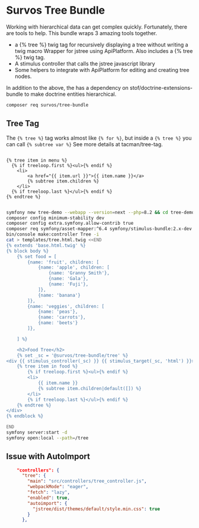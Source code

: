 # Survos Tree Bundle

Working with hierarchical data can get complex quickly.  Fortunately, there are tools to help.  This bundle wraps 3 amazing tools together.

* a {% tree %} twig tag for recursively displaying a tree without writing a twig macro
Wrapper for jstree using ApiPlatform.  Also includes a {% tree %} twig tag.
* A stimulus controller that calls the jstree javascript library
* Some helpers to integrate with ApiPlatform for editing and creating tree nodes.

In addition to the above, the has a dependency on stof/doctrine-extensions-bundle to make doctrine entities hierarchical.

```bash
composer req survos/tree-bundle
```

## Tree Tag

The `{% tree %}` tag works almost like `{% for %}`, but inside a `{% tree %}` you can call `{% subtree var %}`  See more details at tacman/tree-tag.

```twig

{% tree item in menu %}
  {% if treeloop.first %}<ul>{% endif %}
    <li>
        <a href="{{ item.url }}">{{ item.name }}</a>
        {% subtree item.children %}
    </li>
  {% if treeloop.last %}</ul>{% endif %}
{% endtree %}


```

```bash
symfony new tree-demo --webapp --version=next --php=8.2 && cd tree-demo
composer config minimum-stability dev
composer config extra.symfony.allow-contrib true
composer req symfony/asset-mapper:^6.4 symfony/stimulus-bundle:2.x-dev survos/tree-bundle
bin/console make:controller Tree -i
cat > templates/tree.html.twig <<END
{% extends 'base.html.twig' %}
{% block body %}
    {% set food = [
        {name: 'fruit', children: [
            {name: 'apple', children: [
                {name: 'Granny Smith'},
                {name: 'Gala'},
                {name: 'Fuji'},
            ]},
            {name: 'banana'}
        ]},
        {name: 'veggies', children: [
            {name: 'peas'},
            {name: 'carrots'},
            {name: 'beets'}
        ]},

    ] %}

    <h2>Food Tree</h2>
    {% set _sc = '@survos/tree-bundle/tree' %}
<div {{ stimulus_controller(_sc) }} {{ stimulus_target(_sc, 'html') }}>
    {% tree item in food %}
        {% if treeloop.first %}<ul>{% endif %}
        <li>
            {{ item.name }}
            {% subtree item.children|default([]) %}
        </li>
        {% if treeloop.last %}</ul>{% endif %}
    {% endtree %}
</div>
{% endblock %}

END
symfony server:start -d
symfony open:local --path=/tree
```



## Issue with AutoImport

```json
    "controllers": {
      "tree": {
        "main": "src/controllers/tree_controller.js",
        "webpackMode": "eager",
        "fetch": "lazy",
        "enabled": true,
        "autoimport": {
          "jstree/dist/themes/default/style.min.css": true
        }
      },

```
